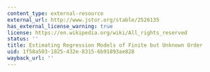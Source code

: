 ```yaml
---
content_type: external-resource
external_url: http://www.jstor.org/stable/2526135
has_external_license_warning: true
license: https://en.wikipedia.org/wiki/All_rights_reserved
status: ''
title: Estimating Regression Models of Finite but Unknown Order
uid: 1f58a503-1825-432e-8315-6b91893ae828
wayback_url: ''
---
```

